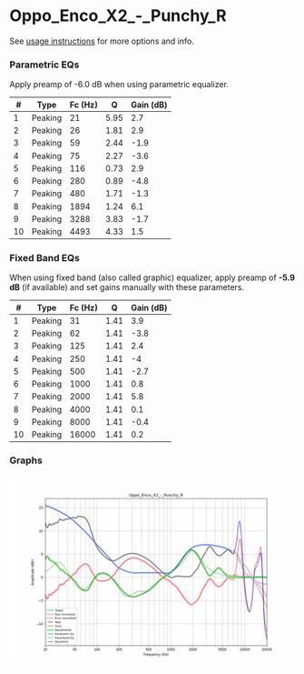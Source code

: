 # Oppo_Enco_X2_-_Punchy_R
See [usage instructions](https://github.com/jaakkopasanen/AutoEq#usage) for more options and info.

### Parametric EQs
Apply preamp of -6.0 dB when using parametric equalizer.

|   # | Type    |   Fc (Hz) |    Q |   Gain (dB) |
|-----|---------|-----------|------|-------------|
|   1 | Peaking |        21 | 5.95 |         2.7 |
|   2 | Peaking |        26 | 1.81 |         2.9 |
|   3 | Peaking |        59 | 2.44 |        -1.9 |
|   4 | Peaking |        75 | 2.27 |        -3.6 |
|   5 | Peaking |       116 | 0.73 |         2.9 |
|   6 | Peaking |       280 | 0.89 |        -4.8 |
|   7 | Peaking |       480 | 1.71 |        -1.3 |
|   8 | Peaking |      1894 | 1.24 |         6.1 |
|   9 | Peaking |      3288 | 3.83 |        -1.7 |
|  10 | Peaking |      4493 | 4.33 |         1.5 |

### Fixed Band EQs
When using fixed band (also called graphic) equalizer, apply preamp of **-5.9 dB** (if available) and set gains manually with these parameters.

|   # | Type    |   Fc (Hz) |    Q |   Gain (dB) |
|-----|---------|-----------|------|-------------|
|   1 | Peaking |        31 | 1.41 |         3.9 |
|   2 | Peaking |        62 | 1.41 |        -3.8 |
|   3 | Peaking |       125 | 1.41 |         2.4 |
|   4 | Peaking |       250 | 1.41 |        -4   |
|   5 | Peaking |       500 | 1.41 |        -2.7 |
|   6 | Peaking |      1000 | 1.41 |         0.8 |
|   7 | Peaking |      2000 | 1.41 |         5.8 |
|   8 | Peaking |      4000 | 1.41 |         0.1 |
|   9 | Peaking |      8000 | 1.41 |        -0.4 |
|  10 | Peaking |     16000 | 1.41 |         0.2 |

### Graphs
![](./Oppo_Enco_X2_-_Punchy_R.png)
